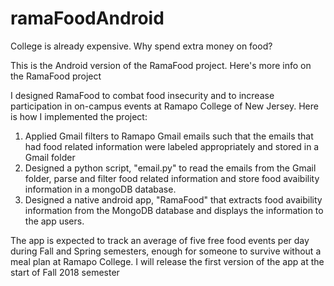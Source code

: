 # ramaFoodAndroid
College is already expensive. Why spend extra money on food?

This is the Android version of the RamaFood project. Here's more info on the RamaFood project

I designed RamaFood to combat food insecurity and to increase participation in on-campus events at Ramapo College of New Jersey.
Here is how I implemented the project:
1) Applied Gmail filters to Ramapo Gmail emails such that the emails that had food related information were labeled appropriately
and stored in a Gmail folder
2) Designed a python script, "email.py" to read the emails from the Gmail folder, parse and filter food related information and 
store food avaibility information in a mongoDB database.
3) Designed a native android app, "RamaFood" that extracts food avaibility information from the MongoDB database and displays the 
information to the app users.

The app is expected to track an average of five free food events per day during Fall and Spring semesters, enough for someone to 
survive without a meal plan at Ramapo College. I will release the first version of the app at the start of Fall 2018 semester
